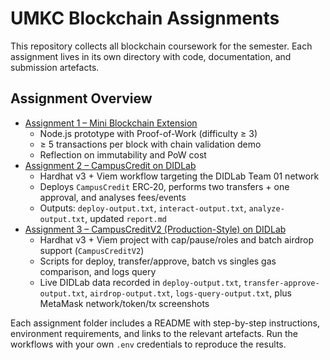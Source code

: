 # UMKC Blockchain Assignments

This repository collects all blockchain coursework for the semester. Each assignment lives in its
own directory with code, documentation, and submission artefacts.

## Assignment Overview

- [Assignment 1 – Mini Blockchain Extension](./Assignment-1)
  - Node.js prototype with Proof-of-Work (difficulty ≥ 3)
  - ≥ 5 transactions per block with chain validation demo
  - Reflection on immutability and PoW cost
- [Assignment 2 – CampusCredit on DIDLab](./Assignment-2)
  - Hardhat v3 + Viem workflow targeting the DIDLab Team 01 network
  - Deploys `CampusCredit` ERC‑20, performs two transfers + one approval, and analyses fees/events
  - Outputs: `deploy-output.txt`, `interact-output.txt`, `analyze-output.txt`, updated `report.md`
- [Assignment 3 – CampusCreditV2 (Production-Style) on DIDLab](./Assignment-3)
  - Hardhat v3 + Viem project with cap/pause/roles and batch airdrop support (`CampusCreditV2`)
  - Scripts for deploy, transfer/approve, batch vs singles gas comparison, and logs query
  - Live DIDLab data recorded in `deploy-output.txt`, `transfer-approve-output.txt`, `airdrop-output.txt`, `logs-query-output.txt`, plus MetaMask network/token/tx screenshots

Each assignment folder includes a README with step-by-step instructions, environment requirements,
and links to the relevant artefacts. Run the workflows with your own `.env` credentials to reproduce
the results.
